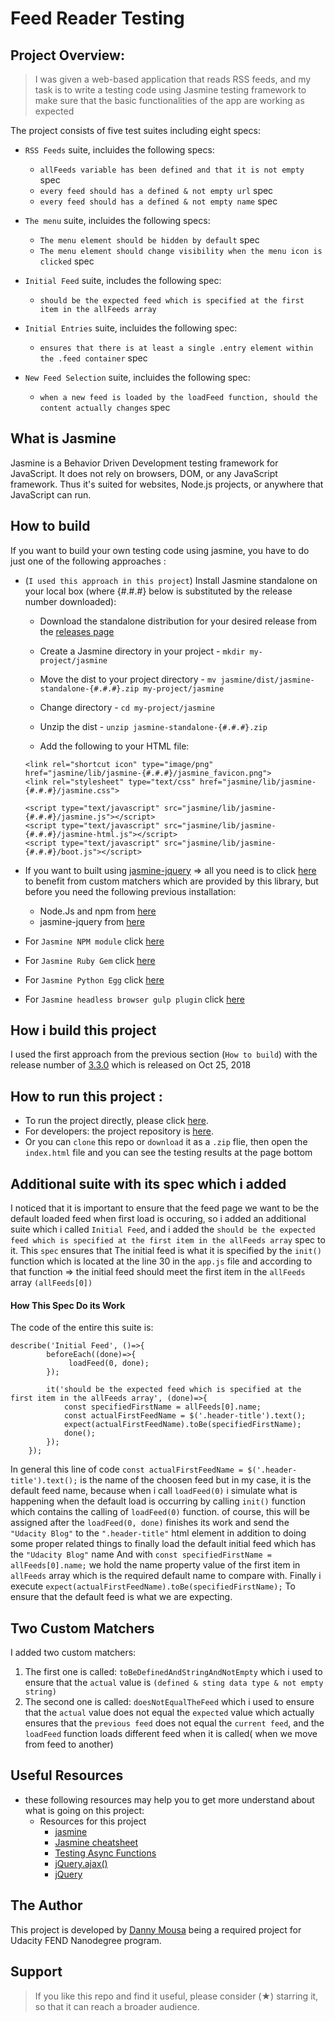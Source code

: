 # Feed Reader Testing
## Project Overview:
> I was given a web-based application that reads RSS feeds, and my task is to write a testing code using Jasmine testing framework to make sure that the basic functionalities of the app are working as expected

 The project consists of five test suites including eight specs:

  - `RSS Feeds` suite, incluides the following specs:
    - `allFeeds variable has been defined and that it is not empty` spec
    - `every feed should has a defined & not empty url` spec
    - `every feed should has a defined & not empty name` spec

  - `The menu` suite, incluides the following specs:
    - `The menu element should be hidden by default` spec
    - `The menu element should change visibility when the menu icon is clicked` spec

  - `Initial Feed` suite, includes the following spec:
    - `should be the expected feed which is specified at the first item in the allFeeds array`

  - `Initial Entries` suite, incluides the following spec:
    - `ensures that there is at least a single .entry element within the .feed container` spec

  - `New Feed Selection` suite, incluides the following spec:
    - `when a new feed is loaded by the loadFeed function, should the content actually changes` spec

## What is Jasmine
Jasmine is a Behavior Driven Development testing framework for JavaScript. It does not rely on browsers, DOM, or any JavaScript framework. Thus it's suited for websites, Node.js projects, or anywhere that JavaScript can run.

## How to build
 If you want to build your own testing code using jasmine, you have to do just one of the following approaches :
- (`I used this approach in this project`) Install Jasmine standalone on your local box (where {#.#.#} below is substituted by the release number downloaded):

    - Download the standalone distribution for your desired release from the [releases page](https://github.com/jasmine/jasmine/releases)
    - Create a Jasmine directory in your project - `mkdir my-project/jasmine`
    - Move the dist to your project directory - `mv jasmine/dist/jasmine-standalone-{#.#.#}.zip my-project/jasmine`
    -  Change directory - `cd my-project/jasmine`
    -  Unzip the dist - `unzip jasmine-standalone-{#.#.#}.zip`
 
    -  Add the following to your HTML file:
     ```
    <link rel="shortcut icon" type="image/png" href="jasmine/lib/jasmine-{#.#.#}/jasmine_favicon.png">
    <link rel="stylesheet" type="text/css" href="jasmine/lib/jasmine-{#.#.#}/jasmine.css">
        
    <script type="text/javascript" src="jasmine/lib/jasmine-{#.#.#}/jasmine.js"></script>
    <script type="text/javascript" src="jasmine/lib/jasmine-{#.#.#}/jasmine-html.js"></script>
    <script type="text/javascript" src="jasmine/lib/jasmine-{#.#.#}/boot.js"></script>
    ```

- If you want to built using [jasmine-jquery](https://www.npmjs.com/package/jasmine-jquery) => all you need is to click [here](https://www.npmjs.com/package/jasmine-jquery) to benefit from custom matchers which are provided by this library, but before you need the following previous installation: 
    - Node.Js and npm from [here](https://www.npmjs.com/get-npm)
    - jasmine-jquery from [here](https://www.npmjs.com/package/jasmine-jquery)

- For  `Jasmine NPM module` click [here](https://github.com/jasmine/jasmine-npm)
- For `Jasmine Ruby Gem` click [here](https://github.com/jasmine/jasmine-gem)
- For `Jasmine Python Egg` click [here](https://github.com/jasmine/jasmine-py)
- For `Jasmine headless browser gulp plugin` click [here](https://github.com/jasmine/gulp-jasmine-browser)

## How i build this project
 I used the first approach from the previous section (`How to build`) with the release number of [3.3.0](https://github.com/jasmine/jasmine/releases/tag/v3.3.0)
 which is released on  Oct 25, 2018
## How to run this project :
   - To run the project directly, please click [here](https://danny-mousa.github.io/feed-reader-RSS/.).
   - For developers: the project repository is [here](https://github.com/Danny-Mousa/feed-reader-RSS).
   - Or you can `clone` this repo or `download` it as a `.zip` flie, then open the `index.html` file and you can see the testing results at the page bottom      

## Additional suite with its spec which i added
I noticed that it is important to ensure that the feed page we want to be the default loaded feed when first load is occuring, so i added an additional suite which i called `Initial Feed`, and i added the `should be the expected feed which is specified at the first item in the allFeeds array` spec to it.
This `spec` ensures that The initial feed is what it is specified by the `init()` function which is located at the line 30 in the `app.js` file and according to that function => the initial feed should meet the first item in the `allFeeds` array `(allFeeds[0])`
#### How This Spec Do its Work
The code of the entire this suite is:
```
describe('Initial Feed', ()=>{
        beforeEach((done)=>{
             loadFeed(0, done);
        });
        
        it('should be the expected feed which is specified at the first item in the allFeeds array', (done)=>{
            const specifiedFirstName = allFeeds[0].name;
            const actualFirstFeedName = $('.header-title').text();
            expect(actualFirstFeedName).toBe(specifiedFirstName);
            done();
        });
    });
```
In general this line of code `const actualFirstFeedName = $('.header-title').text();`
is the name of the choosen feed but in my case, it is the default feed name,
because when i call `loadFeed(0)` i simulate what is happening when the default load is occurring by calling `init()` function which contains the calling of `loadFeed(0)` function.
 of course, this will be assigned after the `loadFeed(0, done)` finishes its work and send the `"Udacity Blog"` to the `".header-title"` html element in addition to doing some proper related things to finally load the default initial feed which has the `"Udacity Blog"` name
 And with `const specifiedFirstName = allFeeds[0].name;` we hold the name property value of the first item in `allFeeds` array which is the required default name to compare with.
 Finally i execute `expect(actualFirstFeedName).toBe(specifiedFirstName);`
 To ensure that the default feed is what we are expecting.
 
## Two Custom Matchers
 I added two custom matchers:
 1. The first one is called: `toBeDefinedAndStringAndNotEmpty`
 which i used to ensure that the `actual` value is `(defined & sting data type & not empty string)`
 2. The second one is called: `doesNotEqualTheFeed`
 which i used to ensure that the `actual` value does not equal the `expected` value which actually ensures that the `previous feed` does not equal the `current feed`, and the `loadFeed` function loads different feed when it is called( when we move from feed to another)

## Useful Resources 
 - these following resources may help you to get more understand about what is going on  this project:
    - Resources for this project
        - [jasmine](https://jasmine.github.io/index.html)
        - [Jasmine cheatsheet](https://devhints.io/jasmine)
        - [Testing Async Functions](https://stackoverflow.com/questions/45578981/spec-has-no-expectations-jasmine-testing-the-callback-function?rq=1)
        - [jQuery.ajax()](https://api.jquery.com/jquery.ajax/)
        - [jQuery](https://api.jquery.com/)

## The Author
This project is developed by [Danny Mousa](https://www.linkedin.com/in/danny-mousa-63475a180/) being a required project for Udacity FEND Nanodegree program.
  
## Support
> If you like this repo and find it useful, please consider (★) starring it, so that it can reach a broader audience.
